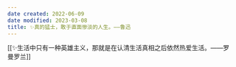 ```yaml
---
date created: 2022-06-09
date modified: 2023-03-08
title: ✨真的猛士，敢于直面惨淡的人生。——鲁迅
---
```


[[✨生活中只有一种英雄主义，那就是在认清生活真相之后依然热爱生活。——罗曼罗兰]]
